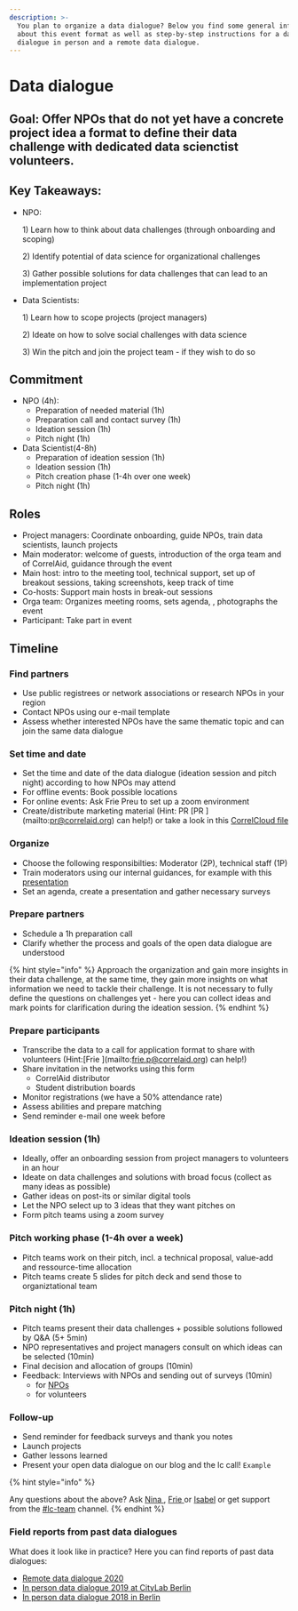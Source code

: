 ```yaml
---
description: >-
  You plan to organize a data dialogue? Below you find some general information
  about this event format as well as step-by-step instructions for a data
  dialogue in person and a remote data dialogue.
---
```


# Data dialogue

## Goal: Offer NPOs that do not yet have a concrete project idea a format to define their data challenge with dedicated data scienctist volunteers.

## Key Takeaways:

* NPO:

  1\) Learn how to think about data challenges \(through onboarding and scoping\)

  2\) Identify potential of data science for organizational challenges

  3\) Gather possible solutions for data challenges that can lead to an implementation project

* Data Scientists:

  1\) Learn how to scope projects \(project managers\)

  2\) Ideate on how to solve social challenges with data science

  3\) Win the pitch and join the project team - if they wish to do so

## Commitment

* NPO \(4h\):
  * Preparation of needed material \(1h\)
  * Preparation call and contact survey \(1h\)
  * Ideation session \(1h\)
  * Pitch night \(1h\)
* Data Scientist\(4-8h\)
  * Preparation of ideation session \(1h\)
  * Ideation session \(1h\)
  * Pitch creation phase \(1-4h over one week\)
  * Pitch night \(1h\)

## Roles

* Project managers: Coordinate onboarding, guide NPOs, train data scientists, launch projects
* Main moderator: welcome of guests, introduction of the orga team and of CorrelAid, guidance through the event
* Main host: intro to the meeting tool, technical support, set up of breakout sessions, taking screenshots, keep track of time
* Co-hosts: Support main hosts in break-out sessions
* Orga team: Organizes meeting rooms, sets agenda, , photographs the event
* Participant: Take part in event

## Timeline

### Find partners

* Use public registrees or network associations or research NPOs in your region
* Contact NPOs using our e-mail template
* Assess whether interested NPOs have the same thematic topic and can join the same data dialogue

### Set time and date

* Set the time and date of the data dialogue \(ideation session and pitch night\) according to how NPOs may attend
* For offline events: Book possible locations
* For online events: Ask Frie Preu to set up a zoom environment
* Create/distribute marketing material \(Hint: PR \[PR \] \(mailto:pr@correlaid.org\) can help!\) or take a look in this [CorrelCloud file](https://correlcloud.org/index.php/s/BTyQ59t5JHfRMr5) 

### Organize

* Choose the following responsibilties: Moderator \(2P\), technical staff \(1P\)
* Train moderators using our internal guidances, for example with this [presentation](https://docs.google.com/presentation/d/1fM22bP0fVcKn98R4zB2Z8hhWup6XscoIJ-9L5i-bkBM/edit#slide=id.g884d5274fc_0_68)
* Set an agenda, create a presentation and gather necessary surveys

### Prepare partners

* Schedule a 1h preparation call
* Clarify whether the process and goals of the open data dialogue are understood

{% hint style="info" %}
Approach the organization and gain more insights in their data challenge, at the same time, they gain more insights on what information we need to tackle their challenge. It is not necessary to fully define the questions on challenges yet - here you can collect ideas and mark points for clarification during the ideation session.
{% endhint %}

### Prepare participants

* Transcribe the data to a call for application format to share with volunteers (Hint:[Frie ](mailto:frie.p@correlaid.org\) can help!\)
* Share invitation in the networks using this form
  * CorrelAid distributor
  * Student distribution boards
* Monitor registrations \(we have a 50% attendance rate\)
* Assess abilities and prepare matching
* Send reminder e-mail one week before

### Ideation session \(1h\)

* Ideally, offer an onboarding session from project managers to volunteers in an hour
* Ideate on data challenges and solutions with broad focus (collect as many ideas as possible)
* Gather ideas on post-its or similar digital tools
* Let the NPO select up to 3 ideas that they want pitches on
* Form pitch teams using a zoom survey

### Pitch working phase \(1-4h over a week\)

* Pitch teams work on their pitch, incl. a technical proposal, value-add and ressource-time allocation
* Pitch teams create 5 slides for pitch deck and send those to organiztational team

### Pitch night \(1h\)

* Pitch teams present their data challenges + possible solutions followed by Q&A \(5+ 5min\)
* NPO representatives and project managers consult on which ideas can be selected \(10min\)
* Final decision and allocation of groups \(10min\)
* Feedback: Interviews with NPOs and sending out of surveys \(10min\)
  * for [NPOs ](https://www.surveymonkey.de/r/correlaideventextern)
  * for volunteers

### Follow-up

* Send reminder for feedback surveys and thank you notes
* Launch projects 
* Gather lessons learned
* Present your open data dialogue on our blog and the lc call! `Example`

{% hint style="info" %}

Any questions about the above? Ask [Nina ](mailto:nina.h@correlaid.org), [Frie ](mailto:frie.p@correlaid.org)or [Isabel](mailto:isabel.w@correlaid.org) or get support from the [\#lc-team](https://correlaid.slack.com/archives/C7MR1UREE) channel.
{% endhint %}

### Field reports from past data dialogues

What does it look like in practice? Here you can find reports of past data dialogues:

* [Remote data dialogue 2020 ](https://correlaid.org/blog/datadialogue-berlin-online/)
* [In person data dialogue 2019 at CityLab Berlin](https://correlaid.org/en/blog/datendialog-europa/)
* [In person data dialogue 2018 in Berlin](https://correlaid.org/blog/datendialog-berlin/)

